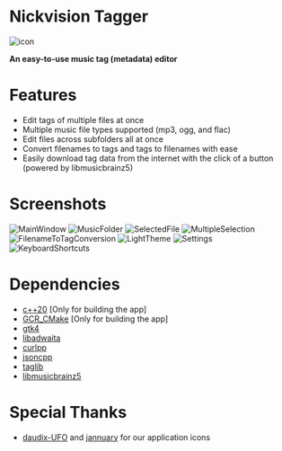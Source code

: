 # Nickvision Tagger
![icon](https://user-images.githubusercontent.com/17648453/171425770-6418fb27-267f-456b-a0cc-c3af165333ce.svg)

**An easy-to-use music tag (metadata) editor**

# Features
- Edit tags of multiple files at once
- Multiple music file types supported (mp3, ogg, and flac)
- Edit files across subfolders all at once
- Convert filenames to tags and tags to filenames with ease
- Easily download tag data from the internet with the click of a button (powered by libmusicbrainz5)

# Screenshots
![MainWindow](https://user-images.githubusercontent.com/17648453/170878307-6d26200e-27ad-4a5e-8711-1fad44c0b850.png)
![MusicFolder](https://user-images.githubusercontent.com/17648453/170878314-ccceb274-88ae-41ab-b3b3-34eb2c291d75.png)
![SelectedFile](https://user-images.githubusercontent.com/17648453/170878322-6cac6fc7-8ed1-4cc7-9db5-aa0602ea54bd.png)
![MultipleSelection](https://user-images.githubusercontent.com/17648453/170878326-a979d637-62ad-4057-9e25-65a82856cdfa.png)
![FilenameToTagConversion](https://user-images.githubusercontent.com/17648453/170810816-406b65fd-7f37-4d11-b821-8e7a82ab9029.png)
![LightTheme](https://user-images.githubusercontent.com/17648453/170878332-1612137d-266b-4036-a178-b681c9825efd.png)
![Settings](https://user-images.githubusercontent.com/17648453/170810823-6fe3baf0-2826-4ecf-8d30-c75a715095aa.png)
![KeyboardShortcuts](https://user-images.githubusercontent.com/17648453/170878181-85b28a8a-dc00-4302-89b7-7e2749b143a9.png)

# Dependencies
- [c++20](https://en.cppreference.com/w/cpp/20) [Only for building the app]
- [GCR_CMake](https://github.com/Makman2/GCR_CMake) [Only for building the app]
- [gtk4](https://gtk.org/)
- [libadwaita](https://gnome.pages.gitlab.gnome.org/libadwaita/)
- [curlpp](http://www.curlpp.org/)
- [jsoncpp](https://github.com/open-source-parsers/jsoncpp)
- [taglib](https://taglib.org/)
- [libmusicbrainz5](https://musicbrainz.org/doc/libmusicbrainz)

# Special Thanks
- [daudix-UFO](https://github.com/daudix-UFO) and [jannuary](https://github.com/jannuary) for our application icons
